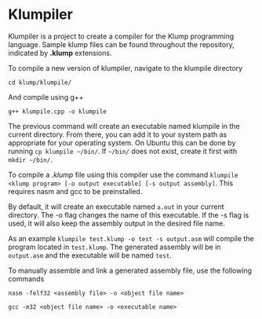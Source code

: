 # Klumpiler

Klumpiler is a project to create a compiler for the Klump programming language. Sample klump files can be found throughout the repository, indicated by **.klump** extensions.

To compile a new version of klumpiler, navigate to the klumpile directory

`cd klump/klumpile/`

And compile using g++

`g++ klumpile.cpp -o klumpile`

The previous command will create an executable named klumpile in the current directory. From there, you can add it to your system path as appropriate for your operating system. On Ubuntu this can be done by running `cp klumpile ~/bin/`. If `~/bin/` does not exist, create it first with `mkdir ~/bin/`.

To compile a *.klump* file using this compiler use the command `klumpile <klump program> [-o output executable] [-s output assembly]`. This requires nasm and gcc to be preinstalled.

By default, it will create an executable named `a.out` in your current directory. The -o flag changes the name of this executable. If the -s flag is used, it will also keep the assembly output in the desired file name.

As an example `klumpile test.klump -o test -s output.asm` will compile the program located in `test.klump`. The generated assembly will be in `output.asm` and the executable will be named `test`.

To manually assemble and link a generated assembly file, use the following commands

`nasm -felf32 <assembly file> -o <object file name>`

`gcc -m32 <object file name> -o <executable name>`
